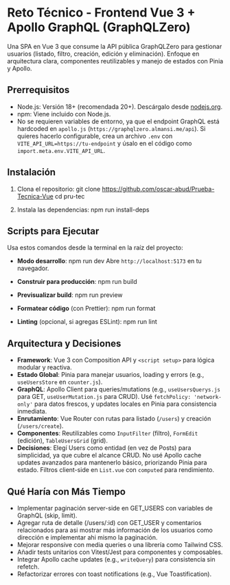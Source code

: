 # Reto Técnico - Frontend Vue 3 + Apollo GraphQL (GraphQLZero)

Una SPA en Vue 3 que consume la API pública GraphQLZero para gestionar usuarios (listado, filtro, creación, edición y eliminación). Enfoque en arquitectura clara, componentes reutilizables y manejo de estados con Pinia y Apollo.

## Prerrequisitos

- Node.js: Versión 18+ (recomendada 20+). Descárgalo desde [nodejs.org](https://nodejs.org).
- npm: Viene incluido con Node.js.
- No se requieren variables de entorno, ya que el endpoint GraphQL está hardcoded en `apollo.js` (`https://graphqlzero.almansi.me/api`). Si quieres hacerlo configurable, crea un archivo `.env` con `VITE_API_URL=https://tu-endpoint` y úsalo en el código como `import.meta.env.VITE_API_URL`.

## Instalación

1. Clona el repositorio:
   git clone https://github.com/oscar-abud/Prueba-Tecnica-Vue
   cd pru-tec

2. Instala las dependencias:
   npm run install-deps

## Scripts para Ejecutar

Usa estos comandos desde la terminal en la raíz del proyecto:

- **Modo desarrollo**:
  npm run dev
  Abre `http://localhost:5173` en tu navegador.

- **Construir para producción**:
  npm run build
- **Previsualizar build**:
  npm run preview
- **Formatear código** (con Prettier):
  npm run format
- **Linting** (opcional, si agregas ESLint):
  npm run lint

## Arquitectura y Decisiones

- **Framework**: Vue 3 con Composition API y `<script setup>` para lógica modular y reactiva.
- **Estado Global**: Pinia para manejar usuarios, loading y errors (e.g., `useUsersStore` en `counter.js`).
- **GraphQL**: Apollo Client para queries/mutations (e.g., `useUsersQuerys.js` para GET, `useUserMutation.js` para CRUD). Usé `fetchPolicy: 'network-only'` para datos frescos, y updates locales en Pinia para consistencia inmediata.
- **Enrutamiento**: Vue Router con rutas para listado (`/users`) y creación (`/users/create`).
- **Componentes**: Reutilizables como `InputFilter` (filtro), `FormEdit` (edición), `TableUsersGrid` (grid).
- **Decisiones**: Elegí Users como entidad (en vez de Posts) para simplicidad, ya que cubre el alcance CRUD. No usé Apollo cache updates avanzados para mantenerlo básico, priorizando Pinia para estado. Filtros client-side en `List.vue` con `computed` para rendimiento.

## Qué Haría con Más Tiempo

- Implementar paginación server-side en GET_USERS con variables de GraphQL (skip, limit).
- Agregar ruta de detalle (/users/:id) con GET_USER y comentarios relacionados para asi mostrar más información de los usuarios como dirección e implementar ahi mismo la paginación.
- Mejorar responsive con media queries o una librería como Tailwind CSS.
- Añadir tests unitarios con Vitest/Jest para componentes y composables.
- Integrar Apollo cache updates (e.g., `writeQuery`) para consistencia sin refetch.
- Refactorizar errores con toast notifications (e.g., Vue Toastification).
